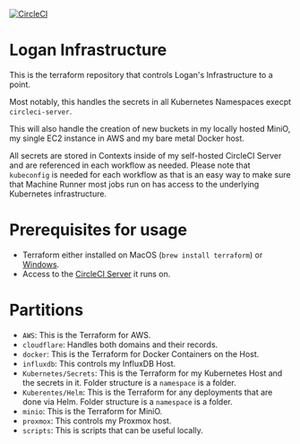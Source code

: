 [![CircleCI](https://cciserver.logangodsey.com/status-badge/img/gh/imlogang-organization/logan-infrastructure/tree/main.svg?style=svg&circle-token=3f6a7820b1cbd15a302fb8a9cc3e34de56b630d3)](https://cciserver.logangodsey.com/status-badge/redirect/gh/imlogang-organization/logan-infrastructure/tree/main)
# Logan Infrastructure 
This is the terraform repository that controls Logan's Infrastructure to a point. 

Most notably, this handles the secrets in all Kubernetes Namespaces execpt `circleci-server`. 

This will also handle the creation of new buckets in my locally hosted MiniO, my single EC2 instance in AWS and my bare metal Docker host. 

All secrets are stored in Contexts inside of my self-hosted CircleCI Server and are referenced in each workflow as needed. 
Please note that `kubeconfig` is needed for each workflow as that is an easy way to make sure that Machine Runner most jobs run on has access to the underlying Kubernetes infrastructure. 

# Prerequisites for usage
* Terraform either installed on MacOS (`brew install terraform`) or [Windows](https://developer.hashicorp.com/terraform/install#windows).
* Access to the [CircleCI Server](https://app.cciserver.logangodsey.com/pipelines/github/imlogang-organization/logan-infrastructure) it runs on.

# Partitions 
* `AWS`: This is the Terraform for AWS.
* `cloudflare`: Handles both domains and their records.
* `docker`: This is the Terraform for Docker Containers on the Host.
* `influxdb`: This controls my InfluxDB Host.
* `Kubernetes/Secrets`: This is the Terraform for my Kubernetes Host and the secrets in it. Folder structure is a `namespace` is a folder.
* `Kuberentes/Helm`: This is the Terraform for any deployments that are done via Helm. Folder structure is a `namespace` is a folder.
* `minio`: This is the Terraform for MiniO.
* `proxmox`: This controls my Proxmox host.
* `scripts`: This is scripts that can be useful locally.